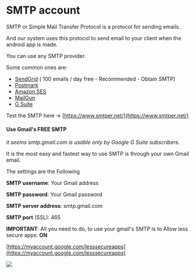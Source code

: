 # SMTP account

SMTP or Simple Mail Transfer Protocol is a protocol for sending emails.

And our system uses this protocol to send email to your client when the android app is made.

You can use any SMTP provider.

Some common ones are:

* [SendGrid](https://sendgrid.com) \( 100 emails / day free  - Recommended  - Obtain SMTP\)
* [Postmark](https://postmarkapp.com/)
* [Amazon SES](https://aws.amazon.com/ses/)
* [MailGun](https://www.mailgun.com/)
* [G Suite](https://gsuite.google.com)

Test the SMTP here -&gt; [https://www.smtper.net/](https://www.smtper.net/)

#### Use Gmail's FREE SMTP

 _it seems smtp.gmail.com is usable only by Google G Suite subscribers._

It is the most easy and fastest way to use SMTP is through your own Gmail email.

The settings are the Following

**SMTP username**: Your Gmail address

**SMTP password**: Your Gmail password

**SMTP server address**: smtp.gmail.com

**SMTP port** \(SSL\): 465

**IMPORTANT**: All you need to do, to use your gmail's SMTP is to Allow less secure apps: **ON**

[https://myaccount.google.com/lesssecureapps](https://myaccount.google.com/lesssecureapps)

![](https://support-hub--assets.s3.eu-west-2.amazonaws.com/assets/74/images/BirFSzdD4sLVzN2WFeZFOfzEjGijKd0SLvYSfoVd.png)

